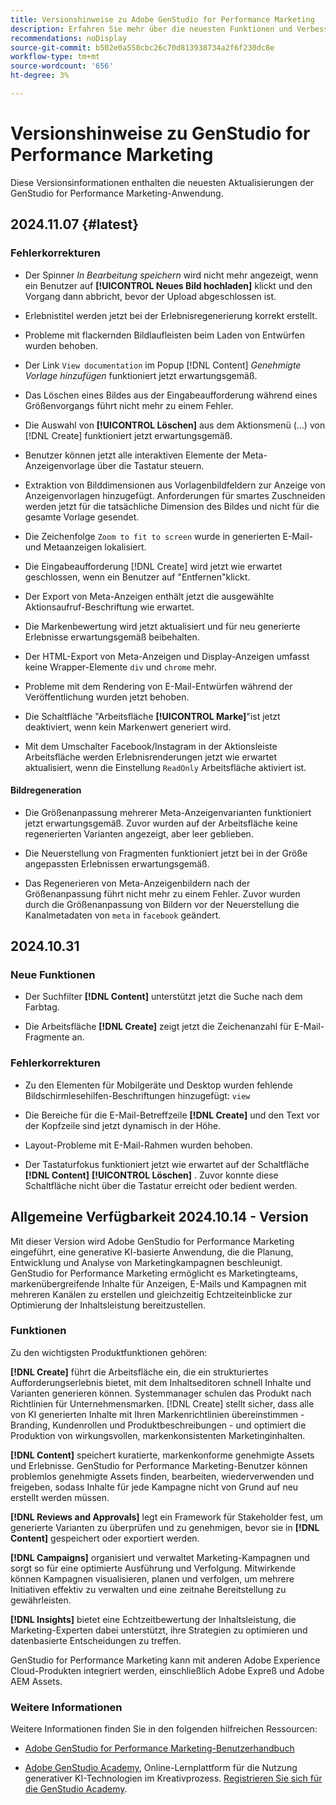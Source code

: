 ```yaml
---
title: Versionshinweise zu Adobe GenStudio for Performance Marketing
description: Erfahren Sie mehr über die neuesten Funktionen und Verbesserungen von Adobe GenStudio for Performance Marketing.
recommendations: noDisplay
source-git-commit: b502e0a558cbc26c70d813938734a2f6f230dc8e
workflow-type: tm+mt
source-wordcount: '656'
ht-degree: 3%

---
```


# Versionshinweise zu GenStudio for Performance Marketing

Diese Versionsinformationen enthalten die neuesten Aktualisierungen der GenStudio for Performance Marketing-Anwendung.

## 2024.11.07 {#latest}

### Fehlerkorrekturen

* Der Spinner _In Bearbeitung speichern_ wird nicht mehr angezeigt, wenn ein Benutzer auf **[!UICONTROL Neues Bild hochladen]** klickt und den Vorgang dann abbricht, bevor der Upload abgeschlossen ist. <!-- GS-6780 -->

* Erlebnistitel werden jetzt bei der Erlebnisregenerierung korrekt erstellt. <!-- GS-7006 -->

* Probleme mit flackernden Bildlaufleisten beim Laden von Entwürfen wurden behoben. <!-- GS-5587 -->

* Der Link `View documentation` im Popup [!DNL Content] _Genehmigte Vorlage hinzufügen_ funktioniert jetzt erwartungsgemäß. <!-- GS-6881 -->

* Das Löschen eines Bildes aus der Eingabeaufforderung während eines Größenvorgangs führt nicht mehr zu einem Fehler. <!-- GS-7115 7009 -->

* Die Auswahl von **[!UICONTROL Löschen]** aus dem Aktionsmenü (...) von [!DNL Create] funktioniert jetzt erwartungsgemäß. <!-- GS-6871 -->

* Benutzer können jetzt alle interaktiven Elemente der Meta-Anzeigenvorlage über die Tastatur steuern. <!-- GS-4066 -->

* Extraktion von Bilddimensionen aus Vorlagenbildfeldern zur Anzeige von Anzeigenvorlagen hinzugefügt. Anforderungen für smartes Zuschneiden werden jetzt für die tatsächliche Dimension des Bildes und nicht für die gesamte Vorlage gesendet. <!-- GS-6926 -->

* Die Zeichenfolge `Zoom to fit to screen` wurde in generierten E-Mail- und Metaanzeigen lokalisiert. <!-- GS-5063 -->

* Die Eingabeaufforderung [!DNL Create] wird jetzt wie erwartet geschlossen, wenn ein Benutzer auf &quot;Entfernen&quot;klickt. <!-- GS-5254 -->

* Der Export von Meta-Anzeigen enthält jetzt die ausgewählte Aktionsaufruf-Beschriftung wie erwartet. <!-- GS-6504 -->

* Die Markenbewertung wird jetzt aktualisiert und für neu generierte Erlebnisse erwartungsgemäß beibehalten. <!-- GS-6535 -->

* Der HTML-Export von Meta-Anzeigen und Display-Anzeigen umfasst keine Wrapper-Elemente `div` und `chrome` mehr. <!-- GS-7116 -->

* Probleme mit dem Rendering von E-Mail-Entwürfen während der Veröffentlichung wurden jetzt behoben. <!-- GS-6394 -->

* Die Schaltfläche &quot;Arbeitsfläche **[!UICONTROL Marke]**&quot;ist jetzt deaktiviert, wenn kein Markenwert generiert wird. <!-- GS-6429 -->

* Mit dem Umschalter Facebook/Instagram in der Aktionsleiste Arbeitsfläche werden Erlebnisrenderungen jetzt wie erwartet aktualisiert, wenn die Einstellung `ReadOnly` Arbeitsfläche aktiviert ist. <!-- GS-7039 -->

#### Bildregeneration

* Die Größenanpassung mehrerer Meta-Anzeigenvarianten funktioniert jetzt erwartungsgemäß. Zuvor wurden auf der Arbeitsfläche keine regenerierten Varianten angezeigt, aber leer geblieben. <!-- GS-7010 -->

* Die Neuerstellung von Fragmenten funktioniert jetzt bei in der Größe angepassten Erlebnissen erwartungsgemäß. <!-- GS-6836 -->

* Das Regenerieren von Meta-Anzeigenbildern nach der Größenanpassung führt nicht mehr zu einem Fehler. Zuvor wurden durch die Größenanpassung von Bildern vor der Neuerstellung die Kanalmetadaten von `meta` in `facebook` <!-- GS-7042 --> geändert.

## 2024.10.31

### Neue Funktionen

* Der Suchfilter **[!DNL Content]** unterstützt jetzt die Suche nach dem Farbtag. <!-- GS-5501 -->

* Die Arbeitsfläche **[!DNL Create]** zeigt jetzt die Zeichenanzahl für E-Mail-Fragmente an. <!-- GS-5819 -->

### Fehlerkorrekturen

* Zu den Elementen für Mobilgeräte und Desktop wurden fehlende Bildschirmlesehilfen-Beschriftungen hinzugefügt: `view` <!-- GS-5624 4729 -->

* Die Bereiche für die E-Mail-Betreffzeile **[!DNL Create]** und den Text vor der Kopfzeile sind jetzt dynamisch in der Höhe. <!-- GS-6258 -->

* Layout-Probleme mit E-Mail-Rahmen wurden behoben. <!-- GS-6631 -->

* Der Tastaturfokus funktioniert jetzt wie erwartet auf der Schaltfläche **[!DNL Content]** **[!UICONTROL Löschen]** . Zuvor konnte diese Schaltfläche nicht über die Tastatur erreicht oder bedient werden.  <!-- GS-4065 -->

## Allgemeine Verfügbarkeit 2024.10.14 - Version

Mit dieser Version wird Adobe GenStudio for Performance Marketing eingeführt, eine generative KI-basierte Anwendung, die die Planung, Entwicklung und Analyse von Marketingkampagnen beschleunigt. GenStudio for Performance Marketing ermöglicht es Marketingteams, markenübergreifende Inhalte für Anzeigen, E-Mails und Kampagnen mit mehreren Kanälen zu erstellen und gleichzeitig Echtzeiteinblicke zur Optimierung der Inhaltsleistung bereitzustellen.

### Funktionen

Zu den wichtigsten Produktfunktionen gehören:

**[!DNL Create]** führt die Arbeitsfläche ein, die ein strukturiertes Aufforderungserlebnis bietet, mit dem Inhaltseditoren schnell Inhalte und Varianten generieren können. Systemmanager schulen das Produkt nach Richtlinien für Unternehmensmarken. [!DNL Create] stellt sicher, dass alle von KI generierten Inhalte mit Ihren Markenrichtlinien übereinstimmen - Branding, Kundenrollen und Produktbeschreibungen - und optimiert die Produktion von wirkungsvollen, markenkonsistenten Marketinginhalten.

**[!DNL Content]** speichert kuratierte, markenkonforme genehmigte Assets und Erlebnisse. GenStudio for Performance Marketing-Benutzer können problemlos genehmigte Assets finden, bearbeiten, wiederverwenden und freigeben, sodass Inhalte für jede Kampagne nicht von Grund auf neu erstellt werden müssen.

**[!DNL Reviews and Approvals]** legt ein Framework für Stakeholder fest, um generierte Varianten zu überprüfen und zu genehmigen, bevor sie in **[!DNL Content]** gespeichert oder exportiert werden.

**[!DNL Campaigns]** organisiert und verwaltet Marketing-Kampagnen und sorgt so für eine optimierte Ausführung und Verfolgung. Mitwirkende können Kampagnen visualisieren, planen und verfolgen, um mehrere Initiativen effektiv zu verwalten und eine zeitnahe Bereitstellung zu gewährleisten.

**[!DNL Insights]** bietet eine Echtzeitbewertung der Inhaltsleistung, die Marketing-Experten dabei unterstützt, ihre Strategien zu optimieren und datenbasierte Entscheidungen zu treffen.

GenStudio for Performance Marketing kann mit anderen Adobe Experience Cloud-Produkten integriert werden, einschließlich Adobe Expreß und Adobe AEM Assets.

### Weitere Informationen

Weitere Informationen finden Sie in den folgenden hilfreichen Ressourcen:

* [Adobe GenStudio for Performance Marketing-Benutzerhandbuch](https://experienceleague.adobe.com/en/docs/genstudio/user-guide/home)

* [Adobe GenStudio Academy](genstudioacademy.md), Online-Lernplattform für die Nutzung generativer KI-Technologien im Kreativprozess. [Registrieren Sie sich für die GenStudio Academy](http://adobe.ly/genstudioacademyregistration).
